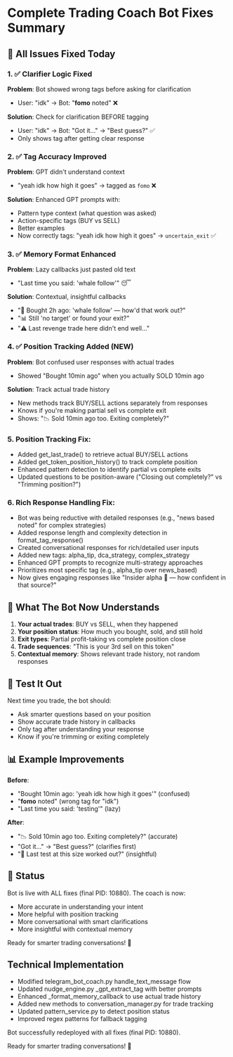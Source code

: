 # Complete Trading Coach Bot Fixes Summary

## 🔧 All Issues Fixed Today

### 1. ✅ Clarifier Logic Fixed
**Problem**: Bot showed wrong tags before asking for clarification
- User: "idk" → Bot: "**fomo** noted" ❌

**Solution**: Check for clarification BEFORE tagging
- User: "idk" → Bot: "Got it..." → "Best guess?" ✅
- Only shows tag after getting clear response

### 2. ✅ Tag Accuracy Improved
**Problem**: GPT didn't understand context
- "yeah idk how high it goes" → tagged as `fomo` ❌

**Solution**: Enhanced GPT prompts with:
- Pattern type context (what question was asked)
- Action-specific tags (BUY vs SELL)
- Better examples
- Now correctly tags: "yeah idk how high it goes" → `uncertain_exit` ✅

### 3. ✅ Memory Format Enhanced
**Problem**: Lazy callbacks just pasted old text
- "Last time you said: 'whale follow'" 😴

**Solution**: Contextual, insightful callbacks
- "🔄 Bought 2h ago: 'whale follow' — how'd that work out?" 
- "📊 Still 'no target' or found your exit?"
- "⚠️ Last revenge trade here didn't end well..."

### 4. ✅ Position Tracking Added (NEW)
**Problem**: Bot confused user responses with actual trades
- Showed "Bought 10min ago" when you actually SOLD 10min ago

**Solution**: Track actual trade history
- New methods track BUY/SELL actions separately from responses
- Knows if you're making partial sell vs complete exit
- Shows: "📉 Sold 10min ago too. Exiting completely?"

### 5. **Position Tracking Fix**: 
   - Added get_last_trade() to retrieve actual BUY/SELL actions
   - Added get_token_position_history() to track complete position
   - Enhanced pattern detection to identify partial vs complete exits
   - Updated questions to be position-aware ("Closing out completely?" vs "Trimming position?")

### 6. **Rich Response Handling Fix**:
   - Bot was being reductive with detailed responses (e.g., "news based noted" for complex strategies)
   - Added response length and complexity detection in format_tag_response()
   - Created conversational responses for rich/detailed user inputs
   - Added new tags: alpha_tip, dca_strategy, complex_strategy
   - Enhanced GPT prompts to recognize multi-strategy approaches
   - Prioritizes most specific tag (e.g., alpha_tip over news_based)
   - Now gives engaging responses like "Insider alpha 👀 — how confident in that source?"

## 🎯 What The Bot Now Understands

1. **Your actual trades**: BUY vs SELL, when they happened
2. **Your position status**: How much you bought, sold, and still hold
3. **Exit types**: Partial profit-taking vs complete position close
4. **Trade sequences**: "This is your 3rd sell on this token"
5. **Contextual memory**: Shows relevant trade history, not random responses

## 🧪 Test It Out

Next time you trade, the bot should:
- Ask smarter questions based on your position
- Show accurate trade history in callbacks
- Only tag after understanding your response
- Know if you're trimming or exiting completely

## 📊 Example Improvements

**Before**: 
- "Bought 10min ago: 'yeah idk how high it goes'" (confused)
- "**fomo** noted" (wrong tag for "idk")
- "Last time you said: 'testing'" (lazy)

**After**:
- "📉 Sold 10min ago too. Exiting completely?" (accurate)
- "Got it..." → "Best guess?" (clarifies first)
- "🧪 Last test at this size worked out?" (insightful)

## 🚀 Status

Bot is live with ALL fixes (final PID: 10880). The coach is now:
- More accurate in understanding your intent
- More helpful with position tracking
- More conversational with smart clarifications
- More insightful with contextual memory

Ready for smarter trading conversations! 🎉 

## Technical Implementation

- Modified telegram_bot_coach.py handle_text_message flow
- Updated nudge_engine.py _gpt_extract_tag with better prompts  
- Enhanced _format_memory_callback to use actual trade history
- Added new methods to conversation_manager.py for trade tracking
- Updated pattern_service.py to detect position status
- Improved regex patterns for fallback tagging

Bot successfully redeployed with all fixes (final PID: 10880). 

Ready for smarter trading conversations! 🎉 